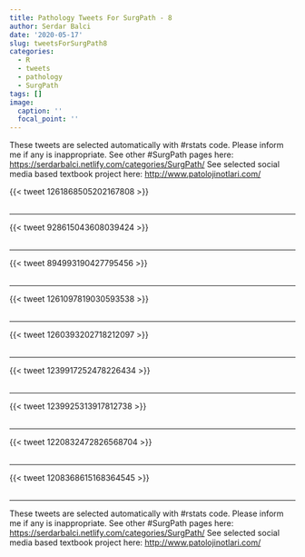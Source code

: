 ```yaml
---
title: Pathology Tweets For SurgPath - 8
author: Serdar Balci
date: '2020-05-17'
slug: tweetsForSurgPath8
categories:
  - R
  - tweets
  - pathology
  - SurgPath
tags: []
image:
  caption: ''
  focal_point: ''
---
```



These tweets are selected automatically with #rstats code. Please inform me if any is inappropriate.
See other #SurgPath pages here: https://serdarbalci.netlify.com/categories/SurgPath/ 
See selected social media based textbook project here: http://www.patolojinotlari.com/

{{< tweet 1261868505202167808 >}}
<br>
<br>
<hr>
{{< tweet 928615043608039424 >}}
<br>
<br>
<hr>
{{< tweet 894993190427795456 >}}
<br>
<br>
<hr>
{{< tweet 1261097819030593538 >}}
<br>
<br>
<hr>
{{< tweet 1260393202718212097 >}}
<br>
<br>
<hr>
{{< tweet 1239917252478226434 >}}
<br>
<br>
<hr>
{{< tweet 1239925313917812738 >}}
<br>
<br>
<hr>
{{< tweet 1220832472826568704 >}}
<br>
<br>
<hr>
{{< tweet 1208368615168364545 >}}
<br>
<br>
<hr>


These tweets are selected automatically with #rstats code. Please inform me if any is inappropriate.
See other #SurgPath pages here: https://serdarbalci.netlify.com/categories/SurgPath/ 
See selected social media based textbook project here: http://www.patolojinotlari.com/
